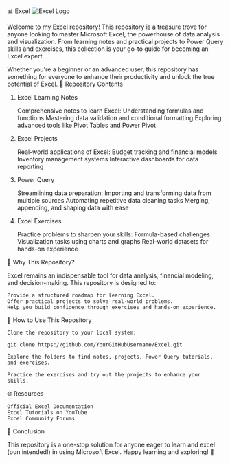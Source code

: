 📊 Excel
![Excel Logo](https://upload.wikimedia.org/wikipedia/commons/7/7f/Microsoft_Excel_2013_logo.svg)

Welcome to my Excel repository! This repository is a treasure trove for anyone looking to master Microsoft Excel, the powerhouse of data analysis and visualization. From learning notes and practical projects to Power Query skills and exercises, this collection is your go-to guide for becoming an Excel expert.

Whether you're a beginner or an advanced user, this repository has something for everyone to enhance their productivity and unlock the true potential of Excel.
📂 Repository Contents
1. Excel Learning Notes

    Comprehensive notes to learn Excel:
        Understanding formulas and functions
        Mastering data validation and conditional formatting
        Exploring advanced tools like Pivot Tables and Power Pivot

2. Excel Projects

    Real-world applications of Excel:
        Budget tracking and financial models
        Inventory management systems
        Interactive dashboards for data reporting

3. Power Query

    Streamlining data preparation:
        Importing and transforming data from multiple sources
        Automating repetitive data cleaning tasks
        Merging, appending, and shaping data with ease

4. Excel Exercises

    Practice problems to sharpen your skills:
        Formula-based challenges
        Visualization tasks using charts and graphs
        Real-world datasets for hands-on experience

🌟 Why This Repository?

Excel remains an indispensable tool for data analysis, financial modeling, and decision-making. This repository is designed to:

    Provide a structured roadmap for learning Excel.
    Offer practical projects to solve real-world problems.
    Help you build confidence through exercises and hands-on experience.

🚀 How to Use This Repository

    Clone the repository to your local system:

    git clone https://github.com/YourGitHubUsername/Excel.git

    Explore the folders to find notes, projects, Power Query tutorials, and exercises.

    Practice the exercises and try out the projects to enhance your skills.

🌐 Resources

    Official Excel Documentation
    Excel Tutorials on YouTube
    Excel Community Forums

🎯 Conclusion

This repository is a one-stop solution for anyone eager to learn and excel (pun intended!) in using Microsoft Excel. Happy learning and exploring! 🎉